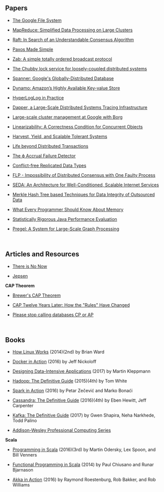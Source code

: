 ## Papers

* [The Google File System](https://static.googleusercontent.com/media/research.google.com/en//archive/gfs-sosp2003.pdf)

* [MapReduce: Simplified Data Processing on Large Clusters](https://static.googleusercontent.com/media/research.google.com/en//archive/mapreduce-osdi04.pdf)

* [Raft: In Search of an Understandable Consensus Algorithm](https://raft.github.io/raft.pdf)

* [Paxos Made Simple](https://www.microsoft.com/en-us/research/uploads/prod/2016/12/paxos-simple-Copy.pdf)

* [Zab: A simple totally ordered broadcast protocol](http://diyhpl.us/~bryan/papers2/distributed/distributed-systems/zab.totally-ordered-broadcast-protocol.2008.pdf)

* [The Chubby lock service for loosely-coupled distributed systems](https://static.googleusercontent.com/media/research.google.com/en//archive/chubby-osdi06.pdf)

* [Spanner: Google's Globally-Distributed Database](https://static.googleusercontent.com/media/research.google.com/en//archive/spanner-osdi2012.pdf)

* [Dynamo: Amazon’s Highly Available Key-value Store](https://s3.amazonaws.com/AllThingsDistributed/sosp/amazon-dynamo-sosp2007.pdf)

* [HyperLogLog in Practice](https://static.googleusercontent.com/media/research.google.com/en//pubs/archive/40671.pdf)

* [Dapper, a Large-Scale Distributed Systems Tracing Infrastructure](https://static.googleusercontent.com/media/research.google.com/en//pubs/archive/36356.pdf)

* [Large-scale cluster management at Google with Borg](https://static.googleusercontent.com/media/research.google.com/en//pubs/archive/43438.pdf)

* [Linearizability: A Correctness Condition for Concurrent Objects](https://cs.brown.edu/~mph/HerlihyW90/p463-herlihy.pdf)

* [Harvest, Yield, and Scalable Tolerant Systems](https://s3.amazonaws.com/systemsandpapers/papers/FOX_Brewer_99-Harvest_Yield_and_Scalable_Tolerant_Systems.pdf)

* [Life beyond Distributed Transactions](http://www-db.cs.wisc.edu/cidr/cidr2007/papers/cidr07p15.pdf)

* [The ϕ Accrual Failure Detector](https://web.archive.org/web/20170517022242/http://fubica.lsd.ufcg.edu.br/hp/cursos/cfsc/papers/hayashibara04theaccrual.pdf)

* [Conflict-free Replicated Data Types](https://hal.inria.fr/inria-00609399v1/document)

* [FLP - Impossibility of Distributed Consensus with One Faulty Process](http://macs.citadel.edu/rudolphg/csci604/ImpossibilityofConsensus.pdf)

* [SEDA: An Architecture for Well-Conditioned, Scalable Internet Services](http://nms.lcs.mit.edu/~kandula/projects/killbots/killbots_files/seda-sosp01.pdf)

* [Merkle Hash Tree based Techniques for Data Integrity of Outsourced Data](http://ceur-ws.org/Vol-1366/paper13.pdf)

* [What Every Programmer Should Know About Memory](https://www.akkadia.org/drepper/cpumemory.pdf)

* [Statistically Rigorous Java Performance Evaluation](https://dri.es/files/oopsla07-georges.pdf)

* [Pregel: A System for Large-Scale Graph Processing](https://kowshik.github.io/JPregel/pregel_paper.pdf)

<br>

## Articles and Resources

* [There is No Now](https://queue.acm.org/detail.cfm?id=2745385)

* [Jepsen](https://aphyr.com/tags/Jepsen)

**CAP Theorem**

* [Brewer's CAP Theorem](http://www.julianbrowne.com/article/brewers-cap-theorem)

* [CAP Twelve Years Later: How the "Rules" Have Changed
](https://www.infoq.com/articles/cap-twelve-years-later-how-the-rules-have-changed)

* [Please stop calling databases CP or AP](https://martin.kleppmann.com/2015/05/11/please-stop-calling-databases-cp-or-ap.html)

<br>

## Books

* [How Linux Works](https://nostarch.com/howlinuxworks2) (2014)(2nd) by Brian Ward

* [Docker in Action](https://www.manning.com/books/docker-in-action) (2016) by Jeff Nickoloff

* [Designing Data-Intensive Applications](http://dataintensive.net) (2017) by Martin Kleppmann

* [Hadoop: The Definitive Guide](http://shop.oreilly.com/product/0636920033448.do) (2015)(4th) by Tom White

* [Spark in Action](https://www.manning.com/books/spark-in-action) (2016) by Petar Zečević and Marko Bonaći

* [Cassandra: The Definitive Guide](http://shop.oreilly.com/product/0636920043041.do) (2016)(4th) by Eben Hewitt, Jeff Carpenter

* [Kafka: The Definitive Guide](http://shop.oreilly.com/product/0636920044123.do) (2017) by Gwen Shapira, Neha Narkhede, Todd Palino

* [Addison-Wesley Professional Computing Series](https://informit.com/series/professionalcomputing)

**Scala**

* [Programming in Scala](https://www.artima.com/shop/programming_in_scala) (2016)(3rd) by Martin Odersky, Lex Spoon, and Bill Venners

* [Functional Programming in Scala](https://www.manning.com/books/functional-programming-in-scala) (2014) by Paul Chiusano and Runar Bjarnason

* [Akka in Action](https://www.manning.com/books/akka-in-action) (2016) by Raymond Roestenburg, Rob Bakker, and Rob Williams

<br>
